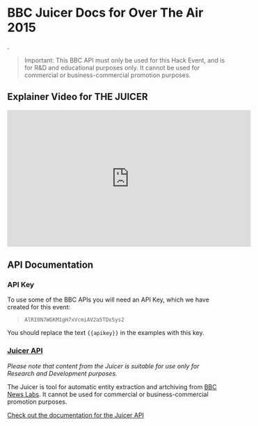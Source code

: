 # BBC Juicer Docs for Over The Air 2015

<p class="lead">
.
</p>

> Important: This BBC API must only be used for this Hack Event, and is for R&D and educational purposes only.
 It cannot be used for commercial or business-commercial promotion purposes.



## <i class="fa fa-youtube"></i> Explainer Video for THE JUICER

<iframe width="560" height="315" src="https://www.youtube.com/embed/uIwWN1ALQWU" frameborder="0" allowfullscreen></iframe>


## API Documentation

### API Key

To use some of the BBC APIs you will need an API Key, which we have created for this event:

>    `AlRI0N7WGKM1gH7xVcmiAV2a5TDx5ys2`

You should replace the text `{{apikey}}` in the examples with this key.


### [Juicer API](Juicer-2.html)

*Please note that content from the Juicer is suitable for use only for Research and Development purposes.*

The Juicer is tool for automatic entity extraction and artchiving from [BBC News Labs](http://bbcnewslabs.co.uk/).
  It cannot be used for commercial or business-commercial promotion purposes.

[Check out the documentation for the Juicer API](Juicer-2.html)


